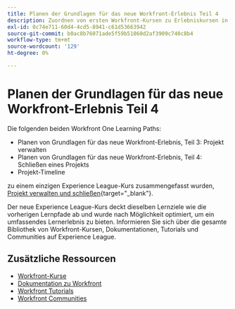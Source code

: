 ```yaml
---
title: Planen der Grundlagen für das neue Workfront-Erlebnis Teil 4
description: Zuordnen von ersten Workfront-Kursen zu Erlebniskursen in Liga-Kursen
exl-id: 0c74e711-60d4-4cd5-8941-c61d53663942
source-git-commit: b0ac8b76071ade5f59b51060d2af3909c740c8b4
workflow-type: tm+mt
source-wordcount: '129'
ht-degree: 0%

---
```


# Planen der Grundlagen für das neue Workfront-Erlebnis Teil 4

Die folgenden beiden Workfront One Learning Paths:

* Planen von Grundlagen für das neue Workfront-Erlebnis, Teil 3: Projekt verwalten
* Planen von Grundlagen für das neue Workfront-Erlebnis, Teil 4: Schließen eines Projekts
* Projekt-Timeline

zu einem einzigen Experience League-Kurs zusammengefasst wurden, [Projekt verwalten und schließen](https://experienceleague.adobe.com/?recommended=Workfront-U-1-2022.2.planners){target="_blank"}.

Der neue Experience League-Kurs deckt dieselben Lernziele wie die vorherigen Lernpfade ab und wurde nach Möglichkeit optimiert, um ein umfassendes Lernerlebnis zu bieten.  Informieren Sie sich über die gesamte Bibliothek von Workfront-Kursen, Dokumentationen, Tutorials und Communities auf Experience League.

## Zusätzliche Ressourcen

* [Workfront-Kurse](https://experienceleague.adobe.com/?lang=en&amp;Solution=Workfront#courses)
* [Dokumentation zu Workfront](https://experienceleague.adobe.com/docs/workfront.html)
* [Workfront Tutorials](https://experienceleague.adobe.com/docs/workfront-learn/tutorials-workfront/home.html)
* [Workfront Communities](https://experienceleaguecommunities.adobe.com/t5/workfront/ct-p/workfront)
